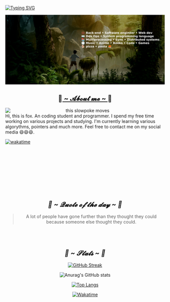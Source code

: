 <p><a href="https://git.io/typing-svg"><img alt="Typing SVG" src="https://readme-typing-svg.demolab.com?font=Fira+Code&amp;size=26&amp;pause=1000&amp;center=true&amp;vCenter=true&amp;width=900&amp;height=100&amp;lines=hiiiiiiii+i'm+fox+so+exited+to+have+you+here+%F0%9F%98%81%F0%9F%98%81%F0%9F%98%81;Feel+free+to+have+a+look+around!!!" /></a> </p>
<div align="center">
<img  src="background.jpg" width="950" >
</div>

<h2 align="center"> 🦊<a href="https://resume.io/r/oPlPUJ5iB"> ~ 𝓐𝓫𝓸𝓾𝓽 𝓶𝓮 ~ </a>🦊 </h2>

<div align="center">
<img src="https://i.pinimg.com/originals/e8/4e/db/e84edb279472c7ab49e97ec276d4ffda.gif"  title="from Printerest" alt="this slowpoke moves"  width="525" align="right" />

</div>
<p>Hi, this is fox. An coding student and programmer. I spend my free time working on various projects and studying. I'm currently learning various algorythms, pointers and much more. Feel free to contact me on my social media 😄😄😄.</p>
<p><a href="https://wakatime.com/@e19f8369-2852-4f63-b237-3d52dcac5ab3"><img alt="wakatime" src="https://wakatime.com/badge/user/e19f8369-2852-4f63-b237-3d52dcac5ab3.svg" /></a>
 <br><br><br><br><br><br></p>
<p></div>
<br></p>
<div align="center">
<br>

<h2><i>🦊 ~ 𝓠𝓾𝓸𝓽𝓮 𝓸𝓯 𝓽𝓱𝓮 𝓭𝓪𝔂 ~ 🦊</i></h2>

<blockquote>A lot of people have gone further than they thought they could because someone else thought they could.</blockquote>

<br><br>
<h2><i>🦊 ~ 𝓢𝓽𝓪𝓽𝓼 ~ 🦊</i></h2>

[![GitHub Streak](https://streak-stats.demolab.com/?user=APf0x&theme=dark)](https://git.io/streak-stats)

![Anurag's GitHub stats](https://github-readme-stats.vercel.app/api?username=APf0x&show_icons=true&theme=radical)





[![Top Langs](https://github-readme-stats.vercel.app/api/top-langs/?username=APf0x&layout=compact&theme=radical&langs_count=18&exclude_repo=in-rotation)](https://github.com/anuraghazra/github-readme-stats)




[![Wakatime](https://github-readme-stats.vercel.app/api/wakatime?username=APf0x)](https://wakatime.com/@APf0x)



</div>